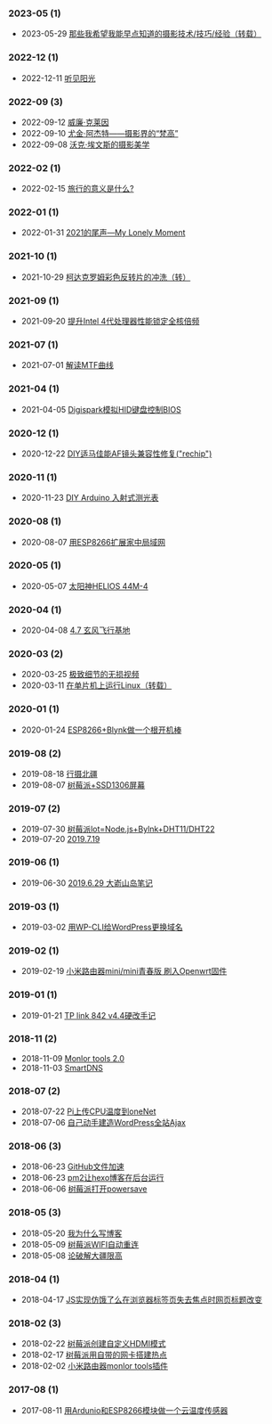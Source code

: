 ### **2023-05** (1)  
- 2023-05-29 [那些我希望我能早点知道的摄影技术/技巧/经验（转载）](https://whrblog.online/2023/05/29/%E9%82%A3%E4%BA%9B%E6%88%91%E5%B8%8C%E6%9C%9B%E6%88%91%E8%83%BD%E6%97%A9%E7%82%B9%E7%9F%A5%E9%81%93%E7%9A%84%E6%91%84%E5%BD%B1%E6%8A%80%E6%9C%AF-%E6%8A%80%E5%B7%A7-%E7%BB%8F%E9%AA%8C/)  
  
  
### **2022-12** (1)  
- 2022-12-11 [听见阳光](https://whrblog.online/2022/12/11/%E5%90%AC%E8%A7%81%E9%98%B3%E5%85%89/)  
  
  
### **2022-09** (3)  
- 2022-09-12 [威廉·克莱因](https://whrblog.online/2022/09/12/%E5%A8%81%E5%BB%89%C2%B7%E5%85%8B%E8%8E%B1%E5%9B%A0/)  
- 2022-09-10 [尤金·阿杰特——摄影界的“梵高”](https://whrblog.online/2022/09/10/%E5%B0%A4%E9%87%91-%E9%98%BF%E6%9D%B0%E7%89%B9/)  
- 2022-09-08 [沃克·埃文斯的摄影美学](https://whrblog.online/2022/09/08/%E6%B2%83%E5%85%8B%C2%B7%E5%9F%83%E6%96%87%E6%96%AF%E7%9A%84%E6%91%84%E5%BD%B1%E7%BE%8E%E5%AD%A6/)  
  
  
### **2022-02** (1)  
- 2022-02-15 [旅行的意义是什么?](https://whrblog.online/2022/02/15/%E6%97%85%E8%A1%8C%E7%9A%84%E6%84%8F%E4%B9%89%E6%98%AF%E4%BB%80%E4%B9%88/)  
  
  
### **2022-01** (1)  
- 2022-01-31 [2021的尾声—My Lonely Moment](https://whrblog.online/2022/01/31/2021%E7%9A%84%E5%B0%BE%E5%A3%B0%E2%80%94My-Lonely-Moment/)  
  
  
### **2021-10** (1)  
- 2021-10-29 [柯达克罗姆彩色反转片的冲洗（转）](https://whrblog.online/2021/10/29/%E6%9F%AF%E8%BE%BE%E5%85%8B%E7%BD%97%E5%A7%86%E5%BD%A9%E8%89%B2%E5%8F%8D%E8%BD%AC%E7%89%87%E7%9A%84%E5%86%B2%E6%B4%97%EF%BC%88%E8%BD%AC%EF%BC%89/)  
  
  
### **2021-09** (1)  
- 2021-09-20 [提升Intel 4代处理器性能锁定全核倍频](https://whrblog.online/2021/09/20/enhance_haswell/)  
  
  
### **2021-07** (1)  
- 2021-07-01 [解读MTF曲线](https://whrblog.online/2021/07/01/%E8%A7%A3%E8%AF%BBmtf%E6%9B%B2%E7%BA%BF/)  
  
  
### **2021-04** (1)  
- 2021-04-05 [Digispark模拟HID键盘控制BIOS](https://whrblog.online/2021/04/05/%E9%80%9A%E8%BF%87digispark%E6%A8%A1%E6%8B%9F%E9%94%AE%E7%9B%98%E6%8E%A7%E5%88%B6bios/)  
  
  
### **2020-12** (1)  
- 2020-12-22 [DIY适马佳能AF镜头兼容性修复(\"rechip\")](https://whrblog.online/2020/12/22/diy%E9%80%82%E9%A9%AC%E4%BD%B3%E8%83%BDaf%E9%95%9C%E5%A4%B4%E5%85%BC%E5%AE%B9%E6%80%A7%E4%BF%AE%E5%A4%8Drechip/)  
  
  
### **2020-11** (1)  
- 2020-11-23 [DIY Arduino 入射式测光表](https://whrblog.online/2020/11/23/diy-arduino-%E5%85%A5%E5%B0%84%E5%BC%8F%E6%B5%8B%E5%85%89%E8%A1%A8/)  
  
  
### **2020-08** (1)  
- 2020-08-07 [用ESP8266扩展家中局域网](https://whrblog.online/2020/08/07/%E7%94%A8esp8266%E6%89%A9%E5%B1%95%E5%AE%B6%E4%B8%AD%E5%B1%80%E5%9F%9F%E7%BD%91/)  
  
  
### **2020-05** (1)  
- 2020-05-07 [太阳神HELIOS 44M-4](https://whrblog.online/2020/05/07/%E5%A4%AA%E9%98%B3%E7%A5%9Ehelios-44m-4/)  
  
  
### **2020-04** (1)  
- 2020-04-08 [4.7 玄风飞行基地](https://whrblog.online/2020/04/08/4-7/)  
  
  
### **2020-03** (2)  
- 2020-03-25 [极致细节的无损视频](https://whrblog.online/2020/03/25/lossless_video_on_500D_with_magiclantern/)  
- 2020-03-11 [在单片机上运行Linux（转载）](https://whrblog.online/2020/03/11/%E5%9C%A8avr%E5%8D%95%E7%89%87%E6%9C%BA%E4%B8%8A%E8%BF%90%E8%A1%8Clinux/)  
  
  
### **2020-01** (1)  
- 2020-01-24 [ESP8266+Blynk做一个根开机棒](https://whrblog.online/2020/01/24/esp8266blynk%E5%81%9A%E4%B8%80%E4%B8%AA%E6%A0%B9%E5%BC%80%E6%9C%BA%E6%A3%92/)  
  
  
### **2019-08** (2)  
- 2019-08-18 [行摄北疆](https://whrblog.online/2019/08/18/%E6%96%B0%E7%96%86/)  
- 2019-08-07 [树莓派+SSD1306屏幕](https://whrblog.online/2019/08/07/%E6%A0%91%E8%8E%93%E6%B4%BEssd1306%E5%B1%8F%E5%B9%95/)  
  
  
### **2019-07** (2)  
- 2019-07-30 [树莓派lot=Node.js+Bylnk+DHT11/DHT22](https://whrblog.online/2019/07/30/%E6%A0%91%E8%8E%93%E6%B4%BEnode-jsbylnk-appdht11-dht22-am2302/)  
- 2019-07-20 [2019.7.19](https://whrblog.online/2019/07/20/2019-7-19/)  
  
  
### **2019-06** (1)  
- 2019-06-30 [2019.6.29 大嵛山岛笔记](https://whrblog.online/2019/06/30/2019-6-29-%E5%A4%A7%E5%B5%9B%E5%B1%B1%E5%B2%9B%E7%AC%94%E8%AE%B0/)  
  
  
### **2019-03** (1)  
- 2019-03-02 [用WP-CLI给WordPress更换域名](https://whrblog.online/2019/03/02/%E7%94%A8wp-cli%E7%BB%99wordpress%E6%9B%B4%E6%8D%A2%E5%9F%9F%E5%90%8D/)  
  
  
### **2019-02** (1)  
- 2019-02-19 [小米路由器mini/mini青春版 刷入Openwrt固件](https://whrblog.online/2019/02/19/%E5%B0%8F%E7%B1%B3%E8%B7%AF%E7%94%B1%E5%99%A8mini%E5%88%B7%E5%85%A5lean-r9-1-1%E5%9B%BA%E4%BB%B6/)  
  
  
### **2019-01** (1)  
- 2019-01-21 [TP link 842 v4.4硬改手记](https://whrblog.online/2019/01/21/tp-link-842-v4-4%E7%A1%AC%E6%94%B9%E6%89%8B%E8%AE%B0/)  
  
  
### **2018-11** (2)  
- 2018-11-09 [Monlor tools 2.0](https://whrblog.online/2018/11/09/1017/)  
- 2018-11-03 [SmartDNS](https://whrblog.online/2018/11/03/smartdns/)  
  
  
### **2018-07** (2)  
- 2018-07-22 [Pi上传CPU温度到oneNet](https://whrblog.online/2018/07/22/pi%E4%B8%8A%E4%BC%A0cpu%E6%B8%A9%E5%BA%A6%E5%88%B0onenet/)  
- 2018-07-06 [自己动手建造WordPress全站Ajax](https://whrblog.online/2018/07/06/%E8%87%AA%E5%B7%B1%E5%8A%A8%E6%89%8B%E5%BB%BA%E9%80%A0wordpress%E5%85%A8%E7%AB%99ajax/)  
  
  
### **2018-06** (3)  
- 2018-06-23 [GitHub文件加速](https://whrblog.online/2018/06/23/whr-uptime/)  
- 2018-06-23 [pm2让hexo博客在后台运行](https://whrblog.online/2018/06/23/pm2%E8%AE%A9hexo%E5%8D%9A%E5%AE%A2%E5%9C%A8%E5%90%8E%E5%8F%B0%E8%BF%90%E8%A1%8C/)  
- 2018-06-06 [树莓派打开powersave](https://whrblog.online/2018/06/06/%E6%A0%91%E8%8E%93%E6%B4%BE%E6%89%93%E5%BC%80powersave/)  
  
  
### **2018-05** (3)  
- 2018-05-20 [我为什么写博客](https://whrblog.online/2018/05/20/%E6%88%91%E4%B8%BA%E4%BB%80%E4%B9%88%E5%86%99%E5%8D%9A%E5%AE%A2/)  
- 2018-05-09 [树莓派WIFI自动重连](https://whrblog.online/2018/05/09/%E6%A0%91%E8%8E%93%E6%B4%BEwifi%E8%87%AA%E5%8A%A8%E9%87%8D%E8%BF%9E/)  
- 2018-05-08 [论破解大疆限高](https://whrblog.online/2018/05/08/%E8%AE%BA%E7%A0%B4%E8%A7%A3%E5%A4%A7%E7%96%86%E9%99%90%E9%AB%98/)  
  
  
### **2018-04** (1)  
- 2018-04-17 [JS实现仿饿了么在浏览器标签页失去焦点时网页标题改变](https://whrblog.online/2018/04/17/js%E5%AE%9E%E7%8E%B0%E4%BB%BF%E9%A5%BF%E4%BA%86%E4%B9%88%E5%9C%A8%E6%B5%8F%E8%A7%88%E5%99%A8%E6%A0%87%E7%AD%BE%E9%A1%B5%E5%A4%B1%E5%8E%BB%E7%84%A6%E7%82%B9%E6%97%B6%E7%BD%91%E9%A1%B5%E6%A0%87%E9%A2%98/)  
  
  
### **2018-02** (3)  
- 2018-02-22 [树莓派创建自定义HDMI模式](https://whrblog.online/2018/02/22/%E6%A0%91%E8%8E%93%E6%B4%BE%E5%88%9B%E5%BB%BA%E8%87%AA%E5%AE%9A%E4%B9%89hdmi%E6%A8%A1%E5%BC%8F/)  
- 2018-02-17 [树莓派用自带的网卡搭建热点](https://whrblog.online/2018/02/17/%E6%A0%91%E8%8E%93%E6%B4%BE%E7%94%A8%E8%87%AA%E5%B8%A6%E7%9A%84%E7%BD%91%E5%8D%A1%E6%90%AD%E5%BB%BA%E7%83%AD%E7%82%B9/)  
- 2018-02-02 [小米路由器monlor tools插件](https://whrblog.online/2018/02/02/%E5%B0%8F%E7%B1%B3%E8%B7%AF%E7%94%B1%E5%99%A8monlor-tools%E6%8F%92%E4%BB%B6/)  
  
  
### **2017-08** (1)  
- 2017-08-11 [用Ardunio和ESP8266模块做一个云温度传感器](https://whrblog.online/2017/08/11/217/)  
  
